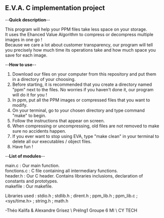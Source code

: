 ## E.V.A. C implementation project

--**Quick description**--

This program will help your PPM files take less space on your storage.  
It uses the Ehanced Value Algorithm to compress or decompress multiple images in one go !  
Because we care a lot about customer transparency, our program will tell you precisely how much time its operations take and how much space you save for each image.  

--**How to use**--

1) Download our files on your computer from this repository and put them in a directory of your choosing.
2) Before starting, it is recommended that you create a directory named "ppm" next to the files. No worries if you haven't done it, our program will do it for you !
3) In ppm, put all the PPM images or compressed files that you want to modify.
4) On your terminal, go to your chosen directory and type command "make" to begin.
5) Follow the instructions that appear on screen.
6) When compressing or uncompressing, old files are not removed to make sure no accidents happen.
7) If you ever want to stop using EVA, type "make clean" in your terminal to delete all our executables / object files.
8) Have fun !


--**List of modules**--

main.c : Our main function.  
fonctions.c : C file containing all intermediary functions.  
header.h : Our C header. Contains libraries inclusions, declaration of constants and prototypes.  
makefile : Our makefile.  

Libraries used : stdio.h ; stdlib.h ; dirent.h ; ppm_lib.h ; ppm_lib.c ; <sys/time.h> ; string.h ; math.h

-Théo Kalifa & Alexandre Grisez \ PréIng1 Groupe 6 MI \ CY TECH
